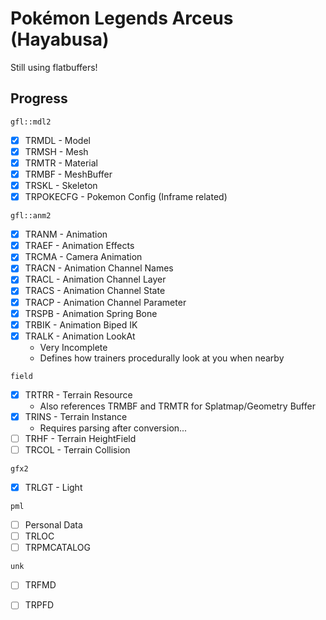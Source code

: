 # Pokémon Legends Arceus (Hayabusa)
Still using flatbuffers!

## Progress
`gfl::mdl2`
- [x] TRMDL - Model
- [x] TRMSH - Mesh
- [x] TRMTR - Material
- [x] TRMBF - MeshBuffer
- [x] TRSKL - Skeleton
- [x] TRPOKECFG - Pokemon Config (Inframe related)

`gfl::anm2`
- [x] TRANM - Animation
- [x] TRAEF - Animation Effects
- [x] TRCMA - Camera Animation
- [x] TRACN - Animation Channel Names
- [x] TRACL - Animation Channel Layer
- [x] TRACS - Animation Channel State
- [x] TRACP - Animation Channel Parameter
- [x] TRSPB - Animation Spring Bone
- [x] TRBIK - Animation Biped IK
- [x] TRALK - Animation LookAt
    - Very Incomplete
    - Defines how trainers procedurally look at you when nearby

`field`
- [x] TRTRR - Terrain Resource
    - Also references TRMBF and TRMTR for Splatmap/Geometry Buffer 
- [x] TRINS - Terrain Instance
    - Requires parsing after conversion...
- [ ] TRHF - Terrain HeightField
- [ ] TRCOL - Terrain Collision

`gfx2`
- [x] TRLGT - Light

`pml`
- [ ] Personal Data
- [ ] TRLOC
- [ ] TRPMCATALOG

`unk`
- [ ] TRFMD
- [ ] TRPFD

